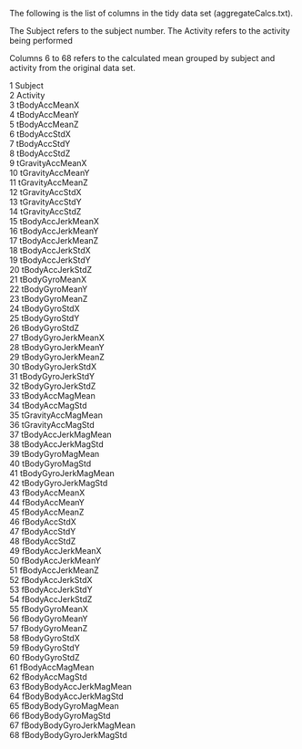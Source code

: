 
The following is the list of columns in the tidy data set (aggregateCalcs.txt).

The Subject refers to the subject number.
The Activity refers to the activity being performed

Columns 6 to 68 refers to the calculated mean grouped by subject and activity from the original data set.


1 Subject  
2 Activity  
3 tBodyAccMeanX  
4 tBodyAccMeanY  
5 tBodyAccMeanZ  
6 tBodyAccStdX  
7 tBodyAccStdY  
8 tBodyAccStdZ  
9 tGravityAccMeanX  
10 tGravityAccMeanY  
11 tGravityAccMeanZ  
12 tGravityAccStdX  
13 tGravityAccStdY  
14 tGravityAccStdZ  
15 tBodyAccJerkMeanX  
16 tBodyAccJerkMeanY  
17 tBodyAccJerkMeanZ  
18 tBodyAccJerkStdX  
19 tBodyAccJerkStdY  
20 tBodyAccJerkStdZ  
21 tBodyGyroMeanX  
22 tBodyGyroMeanY  
23 tBodyGyroMeanZ  
24 tBodyGyroStdX  
25 tBodyGyroStdY  
26 tBodyGyroStdZ  
27 tBodyGyroJerkMeanX  
28 tBodyGyroJerkMeanY  
29 tBodyGyroJerkMeanZ  
30 tBodyGyroJerkStdX  
31 tBodyGyroJerkStdY  
32 tBodyGyroJerkStdZ  
33 tBodyAccMagMean  
34 tBodyAccMagStd  
35 tGravityAccMagMean  
36 tGravityAccMagStd  
37 tBodyAccJerkMagMean  
38 tBodyAccJerkMagStd  
39 tBodyGyroMagMean  
40 tBodyGyroMagStd  
41 tBodyGyroJerkMagMean  
42 tBodyGyroJerkMagStd  
43 fBodyAccMeanX  
44 fBodyAccMeanY  
45 fBodyAccMeanZ  
46 fBodyAccStdX  
47 fBodyAccStdY  
48 fBodyAccStdZ  
49 fBodyAccJerkMeanX  
50 fBodyAccJerkMeanY  
51 fBodyAccJerkMeanZ  
52 fBodyAccJerkStdX  
53 fBodyAccJerkStdY  
54 fBodyAccJerkStdZ  
55 fBodyGyroMeanX  
56 fBodyGyroMeanY  
57 fBodyGyroMeanZ  
58 fBodyGyroStdX  
59 fBodyGyroStdY  
60 fBodyGyroStdZ  
61 fBodyAccMagMean  
62 fBodyAccMagStd  
63 fBodyBodyAccJerkMagMean  
64 fBodyBodyAccJerkMagStd  
65 fBodyBodyGyroMagMean  
66 fBodyBodyGyroMagStd  
67 fBodyBodyGyroJerkMagMean  
68 fBodyBodyGyroJerkMagStd  
